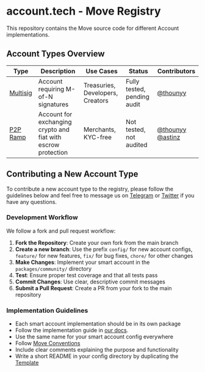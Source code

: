 # account.tech - Move Registry

This repository contains the Move source code for different Account implementations.

## Account Types Overview

| Type                                | Description                                                                                | Use Cases                        | Status                      | Contributors                           |
|-------------------------------------|--------------------------------------------------------------------------------------------|----------------------------------|-----------------------------|----------------------------------------|
| [Multisig](./multisig/)             | Account requiring M-of-N signatures                                                        | Treasuries, Developers, Creators | Fully tested, pending audit | [@thounyy](https://github.com/thounyy) |
| [P2P Ramp](../../packages/community/p2p) | Account for exchanging crypto and fiat with escrow protection | Merchants, KYC-free | Not tested, not audited     | [@thounyy](https://github.com/thounyy) [@astinz](https://github.com/astinz)  |

## Contributing a New Account Type

To contribute a new account type to the registry, please follow the guidelines below and feel free to message us on [Telegram](https://t.me/Thouny) or [Twitter](https://x.com/BL0CKRUNNER) if you have any questions.

### Development Workflow

We follow a fork and pull request workflow:

1. **Fork the Repository**: Create your own fork from the main branch
2. **Create a new branch**: Use the prefix `config/` for new account configs, `feature/` for new features, `fix/` for bug fixes, `chore/` for other changes
3. **Make Changes**: Implement your smart account in the `packages/community/` directory
4. **Test**: Ensure proper test coverage and that all tests pass
5. **Commit Changes**: Use clear, descriptive commit messages
6. **Submit a Pull Request**: Create a PR from your fork to the main repository

### Implementation Guidelines

- Each smart account implementation should be in its own package
- Follow the implementation guide in [our docs](https://docs.account.tech).
- Use the same name for your smart account config everywhere
- Follow [Move Conventions](https://docs.sui.io/concepts/sui-move-concepts/conventions)
- Include clear comments explaining the purpose and functionality
- Write a short README in your config directory by duplicating the [Template](./TEMPLATE.md)